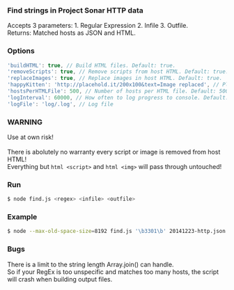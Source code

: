 ### Find strings in Project Sonar HTTP data ###

Accepts 3 parameters: 1. Regular Expression 2. Infile 3. Outfile.<br>
Returns: Matched hosts as JSON and HTML.

### Options ###

```js
'buildHTML': true, // Build HTML files. Default: true.
'removeScripts': true, // Remove scripts from host HTML. Default: true.
'replaceImages': true, // Replace images in host HTML. Default: true.
'happyKitten': 'http://placehold.it/200x100&text=Image replaced', // Placeholder image.
'hostsPerHTMLFile': 500, // Number of hosts per HTML file. Default: 500.
'logInterval': 60000, // How often to log progress to console. Default: 60000.
'logFile': 'log/.log', // Log file
```

### WARNING ###

Use at own risk!<br>
<br>
There is abolutely no warranty every script or image is removed from host HTML!<br>
Everything but ```html <script>``` and ```html <img>``` will pass through untouched!

### Run ###

```bash
$ node find.js <regex> <infile> <outfile>
```

### Example ###

```bash
$ node --max-old-space-size=8192 find.js '\b3301\b' 20141223-http.json 3301.json
```

### Bugs ###

There is a limit to the string length Array.join() can handle.<br>
So if your RegEx is too unspecific and matches too many hosts, the script will crash when building output files.